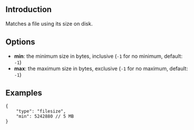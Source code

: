 ## Introduction

Matches a file using its size on disk.


## Options

* **min**: the minimum size in bytes, inclusive (`-1` for no minimum, default: `-1`)
* **max**: the maximum size in bytes, exclusive (`-1` for no maximum, default: `-1`)


## Examples

```json5
{
    "type": "filesize",
    "min": 5242880 // 5 MB
}
```
